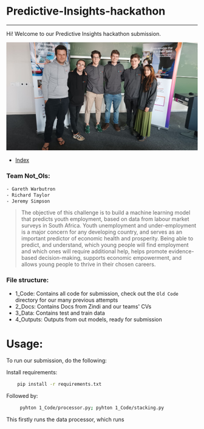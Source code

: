 # Predictive-Insights-hackathon

***

Hi! Welcome to our Predictive Insights hackathon submission. 

![Team Photo](teamphoto.jpeg)

 - [Index](#Usage:)

### Team Not_Ols:

    - Gareth Warbutron
    - Richard Taylor
    - Jeremy Simpson 

> The objective of this challenge is to build a machine learning model that predicts youth employment, based on data from labour market surveys in South Africa. Youth unemployment and under-employment is a major concern for any developing country, and serves as an important predictor of economic health and prosperity. Being able to predict, and understand, which young people will find employment and which ones will require additional help, helps promote evidence-based decision-making, supports economic empowerment, and allows young people to thrive in their chosen careers.

### File structure:

- 1_Code:     Contains all code for submission, check out the `Old Code` directory for our many previous attempts
- 2_Docs:     Contains Docs from Zindi and our teams' CVs
- 3_Data:     Contains test and train data
- 4_Outputs:  Outputs from out models, ready for submission

# Usage:

To run our submission, do the following: 

Install requirements:
```bash
    pip install -r requirements.txt
```

Followed by:
```bash
     pyhton 1_Code/processor.py; pyhton 1_Code/stacking.py
```
This firstly runs the data processor, which runs




